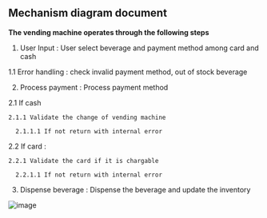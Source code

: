 ## Mechanism diagram document

**The vending machine operates through the following steps**
1. User Input : User select beverage and payment method among card and cash

  1.1 Error handling : check invalid payment method, out of stock beverage
  
2. Process payment : Process payment method
   
  2.1 If cash
  
    2.1.1 Validate the change of vending machine
    
      2.1.1.1 If not return with internal error
      
  2.2 If card : 
  
    2.2.1 Validate the card if it is chargable
    
      2.2.1.1 If not return with internal error
      
3. Dispense beverage : Dispense the beverage and update the inventory

![image](https://github.com/user-attachments/assets/4813cb07-a810-4465-b862-cae34cddbdb2)
